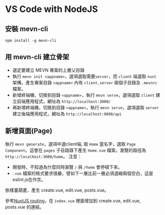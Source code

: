 # VS Code with NodeJS
## 安裝 mevn-cli
`npm install -g mevn-cli`
## 用 mevn-cli 建立骨架
* 選定要建立 MEVN 專案的上層父目錄
* 執行 `mevn init <appname>`，選項選取需要`server`，而 `client` 端選取 `nuxt` 架構，產生專案目錄 `<appname>` 內有 `client,server` 兩個子目錄及 `.mevnrc` 檔案。
* 新增終端機，切換到目錄 `<appname>`，執行 `mevn serve`，選項選取 `client` 建立前端應用程式，網址為 `http://localhost:3000/`
* 再新增終端機，切換到目錄 `<appname>`，執行 `mevn serve`，選項選取 `server` 建立後端應用程式，網址為 `http://localhost:9000/api`

## 新增頁面(Page)
執行 `mevn generate`，選項中選client端,
取 `Home` 當名字，選取 `Page Component`。這會在 `pages` 子目路錄下產生 `Home.vue` 檔案。瀏覽的路徑為 `http://localhost:3000/home`。
注意：
* 開發時，不知道為什麼同時瀏覽 `/` 與 `/home` 會停頓下來。
* `.vue` 檔案的格式要求很嚴，譬如下一層比前一層必須退縮兩個空白，這是eslint.js在作祟。

依樣畫葫蘆，產生 create.vue, edit.vue, posts.vue。

參考[NuxtJS routing](https://nuxtjs.org/guides/get-started/routing)，在 `index.vue` 裡面增加到 create.vue, edit.vue, posts.vue 的連結。